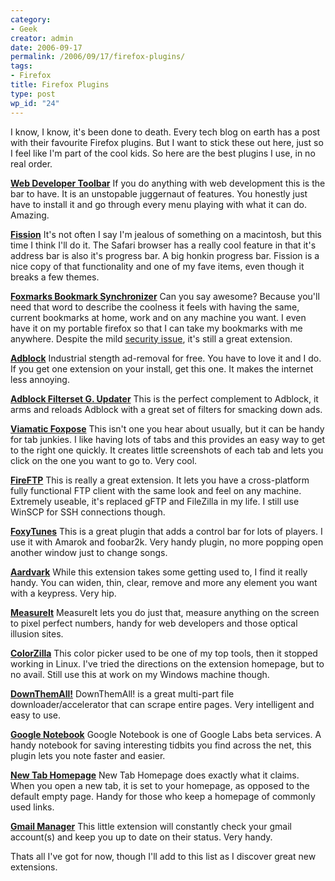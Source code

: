 ```yaml
---
category:
- Geek
creator: admin
date: 2006-09-17
permalink: /2006/09/17/firefox-plugins/
tags:
- Firefox
title: Firefox Plugins
type: post
wp_id: "24"
---
```


I know, I know, it's been done to death.  Every tech blog on earth has a post with their favourite Firefox plugins.  But I want to stick these out here, just so I feel like I'm part of the cool kids.  So here are the best plugins I use, in no real order.


**[Web Developer Toolbar](https://addons.mozilla.org/firefox/60/)**
If you do anything with web development this is the bar to have.  It is an unstopable juggernaut of features.  You honestly just have to install it and go through every menu playing with what it can do.  Amazing.


**[Fission](https://addons.mozilla.org/firefox/1951/)**
It's not often I say I'm jealous of something on a macintosh, but this time I think I'll do it.  The Safari browser has a really cool feature in that it's address bar is also it's progress bar.  A big honkin progress bar.  Fission is a nice copy of that functionality and one of my fave items, even though it breaks a few themes.


**[Foxmarks Bookmark Synchronizer](https://addons.mozilla.org/firefox/2410/)**
Can you say awesome?  Because you'll need that word to describe the coolness it feels with having the same, current bookmarks at home, work and on any machine you want.  I even have it on my portable firefox so that I can take my bookmarks with me anywhere.  Despite the mild [security issue](/2006/08/04/foxmarks-insecurities/), it's still a great extension.


**<a href="https://addons.mozilla.org/firefox/10/" target="_blank">Adblock<a/>**
Industrial stength ad-removal for free.  You have to love it and I do.  If you get one extension on your install, get this one.  It makes the internet less annoying.


**[Adblock Filterset G. Updater](https://addons.mozilla.org/firefox/1136/)**
This is the perfect complement to Adblock, it arms and reloads Adblock with a great set of filters for smacking down ads.


**[Viamatic Foxpose](https://addons.mozilla.org/firefox/1457/)**
This isn't one you hear about usually, but it can be handy for tab junkies.  I like having lots of tabs and this provides an easy way to get to the right one quickly.  It creates little screenshots of each tab and lets you click on the one you want to go to.  Very cool.


**[FireFTP](https://addons.mozilla.org/firefox/684/)**
This is really a great extension.  It lets you have a cross-platform fully functional FTP client with the same look and feel on any machine.  Extremely useable, it's replaced gFTP and FileZilla in my life.  I still use WinSCP for SSH connections though.


**[FoxyTunes](https://addons.mozilla.org/firefox/219/)**
This is a great plugin that adds a control bar for lots of players.  I use it with Amarok and foobar2k.  Very handy plugin, no more popping open another window just to change songs.


**[Aardvark](http://karmatics.com/aardvark/)**
While this extension takes some getting used to, I find it really handy.  You can widen, thin, clear, remove and more any element you want with a keypress.  Very hip.


**[MeasureIt](https://addons.mozilla.org/firefox/539/)**
MeasureIt lets you do just that, measure anything on the screen to pixel perfect numbers, handy for web developers and those optical illusion sites.


**[ColorZilla](https://addons.mozilla.org/firefox/271/)**
This color picker used to be one of my top tools, then it stopped working in Linux.  I've tried the directions on the extension homepage, but to no avail.  Still use this at work on my Windows machine though.


**[DownThemAll!](https://addons.mozilla.org/firefox/201/)**
DownThemAll! is a great multi-part file downloader/accelerator that can scrape entire pages.  Very intelligent and easy to use.


**[Google Notebook](http://www.google.com/notebook)**
Google Notebook is one of Google Labs beta services.  A handy notebook for saving interesting tidbits you find across the net, this plugin lets you note faster and easier.


**[New Tab Homepage](https://addons.mozilla.org/firefox/777/)**
New Tab Homepage does exactly what it claims.  When you open a new tab, it is set to your homepage, as opposed to the default empty page.  Handy for those who keep a homepage of commonly used links.


**[Gmail Manager](https://addons.mozilla.org/firefox/1320/)**
This little extension will constantly check your gmail account(s) and keep you up to date on their status.  Very handy.



Thats all I've got for now, though I'll add to this list as I discover great new extensions.
